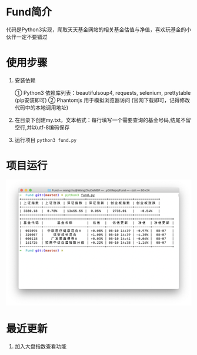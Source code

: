 # Fund简介

代码是Python3实现，爬取天天基金网站的相关基金估值与净值，喜欢玩基金的小伙伴一定不要错过

# 使用步骤
1. 安装依赖 

    ① Python3 依赖库列表：beautifulsoup4, requests, selenium, prettytable (pip安装即可)
    ② Phantomjs 用于模拟浏览器访问 (官网下载即可，记得修改代码中的本地调用地址)

2. 在目录下创建my.txt，文本格式：每行填写一个需要查询的基金号码,结尾不留空行,并以utf-8编码保存

3. 运行项目   `python3 fund.py`

# 项目运行
![项目运行截图](https://github.com/JS-WangZhu/Fund/blob/master/pic.png)

# 最近更新

1. 加入大盘指数查看功能